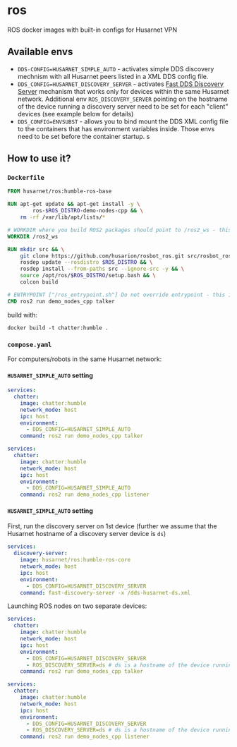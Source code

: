 # ros

ROS docker images with built-in configs for Husarnet VPN

## Available envs

- `DDS-CONFIG=HUSARNET_SIMPLE_AUTO` - activates simple DDS discovery mechnism with all Husarnet peers listed in a XML DDS config file.
- `DDS_CONFIG=HUSARNET_DISCOVERY_SERVER` - activates [Fast DDS Discovery Server](https://docs.ros.org/en/humble/Tutorials/Advanced/Discovery-Server/Discovery-Server.html) mechanism that works only for devices within the same Husarnet network. Additional env `ROS_DISCOVERY_SERVER` pointing on the hostname of the device running a discovery server need to be set for each "client" devices (see example below for details)
- `DDS_CONFIG=ENVSUBST` - allows you to bind mount the DDS XML config file to the containers that has environment variables inside. Those envs need to be set before the container startup.
s
## How to use it?

### `Dockerfile`

```Dockerfile
FROM husarnet/ros:humble-ros-base

RUN apt-get update && apt-get install -y \
        ros-$ROS_DISTRO-demo-nodes-cpp && \
    rm -rf /var/lib/apt/lists/*

# WORKDIR where you build ROS2 packages should point to /ros2_ws - this directory is used in the ENTRYPOINT
WORKDIR /ros2_ws 

RUN mkdir src && \
    git clone https://github.com/husarion/rosbot_ros.git src/rosbot_ros -b humble && \
    rosdep update --rosdistro $ROS_DISTRO && \
    rosdep install --from-paths src --ignore-src -y && \
    source /opt/ros/$ROS_DISTRO/setup.bash && \
    colcon build

# ENTRYPOINT ["/ros_entrypoint.sh"] Do not override entrypoint - this is where magic happens
CMD ros2 run demo_nodes_cpp talker
```

build with:

```
docker build -t chatter:humble .
```

### `compose.yaml`

For computers/robots in the same Husarnet network:

#### `HUSARNET_SIMPLE_AUTO` setting

```yaml
services:
  chatter:
    image: chatter:humble
    network_mode: host
    ipc: host
    environment:
      - DDS_CONFIG=HUSARNET_SIMPLE_AUTO
    command: ros2 run demo_nodes_cpp talker
```

```yaml
services:
  chatter:
    image: chatter:humble
    network_mode: host
    ipc: host
    environment:
      - DDS_CONFIG=HUSARNET_SIMPLE_AUTO
    command: ros2 run demo_nodes_cpp listener
```

#### `HUSARNET_SIMPLE_AUTO` setting

First, run the discovery server on 1st device (further we assume that the Husarnet hostname of a discovery server device is `ds`)

```yaml
services:
  discovery-server:
    image: husarnet/ros:humble-ros-core
    network_mode: host
    ipc: host
    environment:
      - DDS_CONFIG=HUSARNET_DISCOVERY_SERVER
    command: fast-discovery-server -x /dds-husarnet-ds.xml
```

Launching ROS nodes on two separate devices:

```yaml
services:
  chatter:
    image: chatter:humble
    network_mode: host
    ipc: host
    environment:
      - DDS_CONFIG=HUSARNET_DISCOVERY_SERVER
      - ROS_DISCOVERY_SERVER=ds # ds is a hostname of the device running Discovery Server
    command: ros2 run demo_nodes_cpp talker
```

```yaml
services:
  chatter:
    image: chatter:humble
    network_mode: host
    ipc: host
    environment:
      - DDS_CONFIG=HUSARNET_DISCOVERY_SERVER
      - ROS_DISCOVERY_SERVER=ds # ds is a hostname of the device running Discovery Server
    command: ros2 run demo_nodes_cpp listener
```